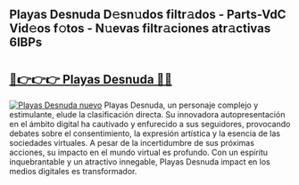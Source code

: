 ## Playas Desnuda D𝚎sn𝚞dos filtr𝚊dos - Parts-VdC Vid𝚎os f𝚘tos - N𝚞evas filtr𝚊ciones atr𝚊ctivas 6lBPs

# <h2><a href="http://mb8hmj2.tromn.icu/?c=Playas+Desnuda">🔗👉👉👉 Playas Desnuda 🔗🔗</a></h2>

[![Playas Desnuda nuevo](https://i.imgur.com/pEAQMta.gif)](http://mb8hmj2.tromn.icu/?c=Playas+Desnuda)
Playas Desnuda, un personaje complejo y estimulante, elude la clasificación directa. Su innovadora autopresentación en el ámbito digital ha cautivado y enfurecido a sus seguidores, provocando debates sobre el consentimiento, la expresión artística y la esencia de las sociedades virtuales. A pesar de la incertidumbre de sus próximas acciones, su impacto en el mundo virtual es profundo. Con un espíritu inquebrantable y un atractivo innegable, Playas Desnuda impact en los medios digitales es transformador.
